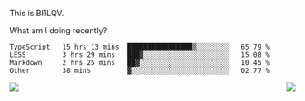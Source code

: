This is BI1LQV.

What am I doing recently?

<!--START_SECTION:waka-->

```text
TypeScript   15 hrs 13 mins  ████████████████▒░░░░░░░░   65.79 %
LESS         3 hrs 29 mins   ███▓░░░░░░░░░░░░░░░░░░░░░   15.08 %
Markdown     2 hrs 25 mins   ██▓░░░░░░░░░░░░░░░░░░░░░░   10.45 %
Other        38 mins         ▓░░░░░░░░░░░░░░░░░░░░░░░░   02.77 %
```

<!--END_SECTION:waka-->
<img align="right" src="https://github-readme-stats.vercel.app/api?username=bi1lqv&show_icons=true&count_private=true">

<img src="https://metrics.lecoq.io/bi1lqv?template=classic&base.activity=0&base.community=0&base.repositories=0&base.metadata=0&isocalendar=1&base=header%2C%20activity%2C%20community%2C%20repositories%2C%20metadata&base.indepth=false&base.hireable=false&isocalendar=false&isocalendar.duration=full-year&config.timezone=Asia%2FShanghai">
